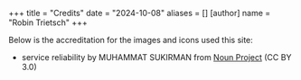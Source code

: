 +++
title = "Credits"
date = "2024-10-08"
aliases = []
[author]
name = "Robin Trietsch"
+++

Below is the accreditation for the images and icons used this site:

- service reliability by MUHAMMAT SUKIRMAN
  from <a href="https://thenounproject.com/browse/icons/term/service-reliability/" target="_blank" title="service reliability Icons">
  Noun Project</a> (CC BY 3.0)
